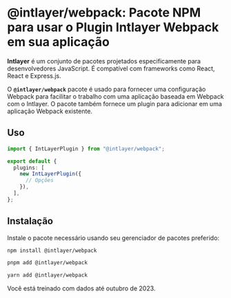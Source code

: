 # @intlayer/webpack: Pacote NPM para usar o Plugin Intlayer Webpack em sua aplicação

**Intlayer** é um conjunto de pacotes projetados especificamente para desenvolvedores JavaScript. É compatível com frameworks como React, React e Express.js.

O **`@intlayer/webpack`** pacote é usado para fornecer uma configuração Webpack para facilitar o trabalho com uma aplicação baseada em Webpack com o Intlayer. O pacote também fornece um plugin para adicionar em uma aplicação Webpack existente.

## Uso

```ts
import { IntLayerPlugin } from "@intlayer/webpack";

export default {
  plugins: [
    new IntLayerPlugin({
      // Opções
    }),
  ],
};
```

## Instalação

Instale o pacote necessário usando seu gerenciador de pacotes preferido:

```bash packageManager="npm"
npm install @intlayer/webpack
```

```bash packageManager="pnpm"
pnpm add @intlayer/webpack
```

```bash packageManager="yarn"
yarn add @intlayer/webpack
```

Você está treinado com dados até outubro de 2023.
